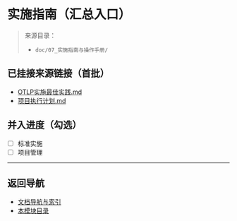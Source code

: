 # 实施指南（汇总入口）

> 来源目录：
>
> - `doc/07_实施指南与操作手册/`

## 已挂接来源链接（首批）

- [OTLP实施最佳实践.md](../07_实施指南与操作手册/标准实施指南/OTLP实施最佳实践.md)
- [项目执行计划.md](../07_实施指南与操作手册/项目管理框架/项目执行计划.md)

## 并入进度（勾选）

- [ ] 标准实施
- [ ] 项目管理

---

## 返回导航

- [文档导航与索引](../00_总览与导航/文档导航与索引.md)
- [本模块目录](./README.md)
